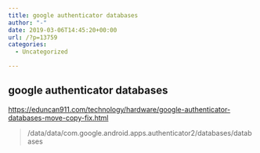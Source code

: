 ```yaml
---
title: google authenticator databases
author: "-"
date: 2019-03-06T14:45:20+00:00
url: /?p=13759
categories:
  - Uncategorized

---
```

## google authenticator databases
https://eduncan911.com/technology/hardware/google-authenticator-databases-move-copy-fix.html

> /data/data/com.google.android.apps.authenticator2/databases/databases